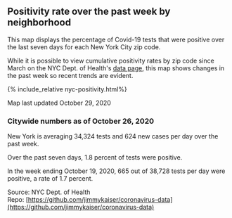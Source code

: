 
## Positivity rate over the past week by neighborhood

This map displays the percentage of Covid-19 tests that were positive over the last seven days for each New York City zip code. 

While it is possible to view cumulative positivity rates by zip code since March on the NYC Dept. of Health's [data page](https://www1.nyc.gov/site/doh/covid/covid-19-data.page), this map shows changes in the past week so recent trends are evident. 

{% include_relative nyc-positivity.html%}

Map last updated October 29, 2020

### Citywide numbers as of October 26, 2020

New York is averaging 34,324 tests and 624 new cases per day over the past week. 

Over the past seven days, 1.8 percent of tests were positive. 

In the week ending October 19, 2020, 665 out of 38,728 tests per day were positive, a rate of 1.7 percent. 

Source: NYC Dept. of Health  
Repo: [https://github.com/jimmykaiser/coronavirus-data](https://github.com/jimmykaiser/coronavirus-data)

